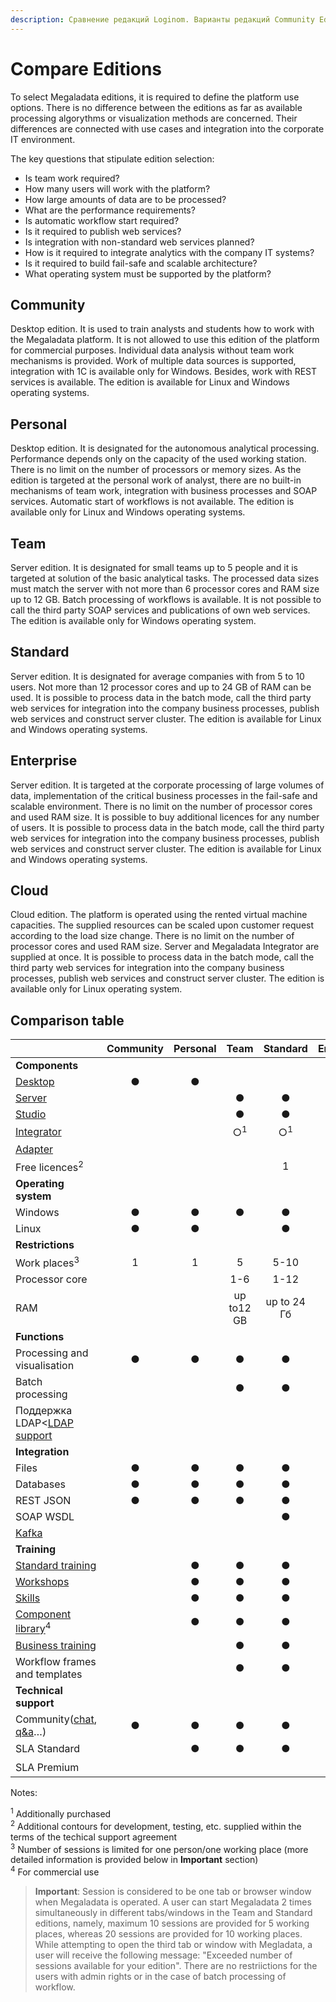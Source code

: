 ```yaml
---
description: Сравнение редакций Loginom. Варианты редакций Community Edition, Personal, Team, Standard, Enterprise. Сравнение возможностей импорта и экспорта данных, обработки, визуализации, подключений.
---
```


# Compare Editions

To select Megaladata editions, it is required to define the platform use options. There is no difference between the editions as far as available processing algorythms or visualization methods are concerned. Their differences are connected with use cases and integration into the corporate IT environment.

The key questions that stipulate edition selection:

* Is team work required?
* How many users will work with the platform?
* How large amounts of data are to be processed?
* What are the performance requirements?
* Is automatic workflow start required?
* Is it required to publish web services?
* Is integration with non-standard web services planned?
* How is it required to integrate analytics with the company IT systems?
* Is it required to build fail-safe and scalable architecture?
* What operating system must be supported by the platform?

## Community

Desktop edition. It is used to train analysts and students how to work with the Megaladata platform. It is not allowed to use this edition of the platform for commercial purposes. Individual data analysis without team work mechanisms is provided. Work of multiple data sources is supported, integration with 1C is available only for Windows. Besides, work with REST services is available. The edition is available for Linux and Windows operating systems.

## Personal

Desktop edition. It is designated for the autonomous analytical processing. Performance depends only on the capacity of the used working station. There is no limit on the number of processors or memory sizes. As the edition is targeted at the personal work of analyst, there are no built-in mechanisms of team work, integration with business processes and SOAP services. Automatic start of workflows is not available. The edition is available only for Linux and Windows operating systems.

## Team

Server edition. It is designated for small teams up to 5 people and it is targeted at solution of the basic analytical tasks. The processed data sizes must match the server with not more than 6 processor cores and RAM size up to 12 GB. Batch processing of workflows is available. It is not possible to call the third party SOAP services and publications of own web services. The edition is available only for Windows operating system.

## Standard

Server edition. It is designated for average companies with from 5 to 10 users. Not more than 12 processor cores and up to 24 GB of RAM can be used. It is possible to process data in the batch mode, call the third party web services for integration into the company business processes, publish web services and construct server cluster. The edition is available for Linux and Windows operating systems.

## Enterprise

Server edition. It is targeted at the corporate processing of large volumes of data, implementation of the critical business processes in the fail-safe and scalable environment. There is no limit on the number of processor cores and used RAM size. It is possible to buy additional licences for any number of users. It is possible to process data in the batch mode, call the third party web services for integration into the company business processes, publish web services and construct server cluster. The edition is available for Linux and Windows operating systems.

## Cloud

Cloud edition. The platform is operated using the rented virtual machine capacities. The supplied resources can be scaled upon customer request according to the load size change. There is no limit on the number of processor cores and used RAM size. Server and Megaladata Integrator are supplied at once. It is possible to process data in the batch mode, call the third party web services for integration into the company business processes, publish web services and construct server cluster. The edition is available only for Linux operating system.

## Comparison table

|                          | Community | Personal | Team | Standard | Enterprise | Cloud |
|:-------------------------|:---------:|:--------:|:--------:|:--------:|:----------:|:------:|
| **Components** |           |          |          |          |            |        |
| [Desktop](./components-platform.md#desktop) | ● | ● |          |          |            |        |
| [Server](./components-platform.md#server) |           |          | ● | ● | ● | ● |
| [Studio](./components-platform.md#studio) |           |          | ● | ● | ● | ● |
| [Integrator](./components-platform.md#integrator) |           |          | ○<sup>1</sup> | ○<sup>1</sup> | ● | ● |
| [Adapter](./components-platform.md#adapter) |           |          |          |          | ● |        |
| Free licences<sup>2</sup> |    |          |          | 1 | 3 |        |
| **Operating system** |           |          |          |          |            |        |
| Windows | ● | ● | ● | ● | ● |        |
| Linux | ● | ● |          | ● | ● | ● |
| **Restrictions** |           |          |          |          |            |        |
| Work places<sup>3</sup> | 1 | 1 | 5 | 5-10 | 10-∞ | 1-∞ |
| Processor core |           |          | 1-6 | 1-12 | ∞ | ∞ |
| RAM |           |          | up to12 GB | up to 24 Гб | ∞ | ∞ |
| **Functions** |           |          |          |          |            |        |
| Processing and visualisation | ● | ● | ● | ● | ● | ● |
| Batch processing |           |          | ● | ● | ● | ● |
| Поддержка LDAP<[LDAP support](./admin/ldap.md) |           |          |          |          | ● | ● |
| **Integration** |           |          |          |          |            |        |
| Files | ● | ● | ● | ● | ● | ● |
| Databases | ● | ● | ● | ● | ● | ● |
| REST JSON | ● | ● | ● | ● | ● | ● |
| SOAP WSDL |           |          |          | ● | ● | ● |
| [Kafka](./integration/connections/list/kafka.md) | |  |   |          | ● | ● |
| **Training** |           |          |          |          |            |        |
| [Standard training](https://skills.loginom.ru/marketplace/1/category/%D0%91%D0%B0%D0%B7%D0%BE%D0%B2%D1%8B%D0%B5_%D0%BA%D1%83%D1%80%D1%81%D1%8B) |           | ● | ● | ● | ● |        |
| [Workshops](https://mastering.loginom.ru/) |           | ● | ● | ● | ● |        |
| [Skills](https://skills.loginom.ru/marketplace/6/category/%D0%9D%D0%B0%D0%B2%D1%8B%D0%BA%D0%B8) |           | ● | ● | ● | ● |        |
| [Component library](https://marketplace.loginom.ru/libraries/)<sup>4</sup> | | ● | ● | ● | ● |        |
| [Business training](https://skills.loginom.ru/marketplace/2/category/%D0%91%D0%B8%D0%B7%D0%BD%D0%B5%D1%81-%D0%BA%D1%83%D1%80%D1%81%D1%8B) |           |          | ● | ● | ● |        |
| Workflow frames and templates |        |          | ● | ● | ● |        |
| **Technical support** |           |          |          |          |            |        |
| Community([chat](https://t.me/loginom_chat), [q&a](https://qa.loginom.ru/)…) | ● | ● | ● | ● | ● | ● |
| SLA Standard |           | ● | ● | ● | ● | ○<sup>1</sup> |
| SLA Premium |           |          |          |          | ○<sup>1</sup> | &nbsp; |

Notes:

<sup>1</sup> Additionally purchased  
<sup>2</sup> Additional contours for development, testing, etc. supplied within the terms of the techical support agreement  
<sup>3</sup> Number of sessions is limited for one person/one working place (more detailed information is provided below in **Important** section)  
<sup>4</sup> For commercial use


> **Important**: Session is considered to be one tab or browser window when Megaladata is operated. A user can start Megaladata 2 times simultaneously in different tabs/windows in the Team and Standard editions, namely, maximum 10 sessions are provided for 5 working places, whereas 20 sessions are provided for 10 working places. While attempting to open the third tab or window with Megladata, a user will receive the following message: "Exceeded number of sessions available for your edition". There are no restriictions for the users with admin rights or in the case of batch processing of workflow.